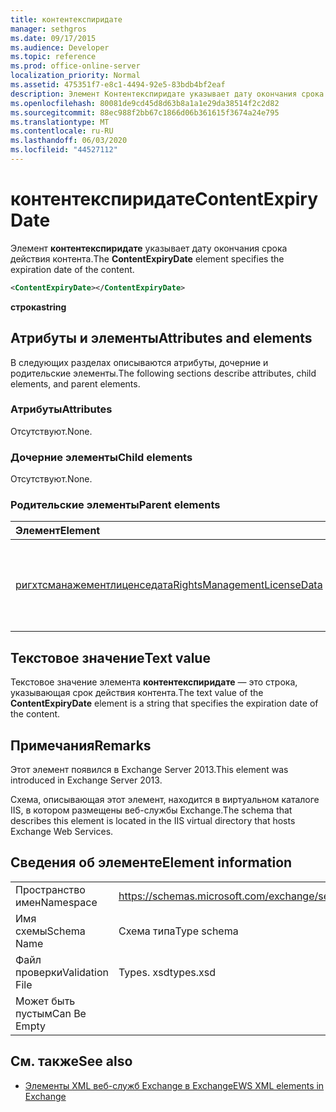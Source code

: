 ```yaml
---
title: контентекспиридате
manager: sethgros
ms.date: 09/17/2015
ms.audience: Developer
ms.topic: reference
ms.prod: office-online-server
localization_priority: Normal
ms.assetid: 475351f7-e8c1-4494-92e5-83bdb4bf2eaf
description: Элемент Контентекспиридате указывает дату окончания срока действия контента.
ms.openlocfilehash: 80081de9cd45d8d63b8a1a1e29da38514f2c2d82
ms.sourcegitcommit: 88ec988f2bb67c1866d06b361615f3674a24e795
ms.translationtype: MT
ms.contentlocale: ru-RU
ms.lasthandoff: 06/03/2020
ms.locfileid: "44527112"
---
```

# <a name="contentexpirydate"></a><span data-ttu-id="cb251-103">контентекспиридате</span><span class="sxs-lookup"><span data-stu-id="cb251-103">ContentExpiryDate</span></span>

<span data-ttu-id="cb251-104">Элемент **контентекспиридате** указывает дату окончания срока действия контента.</span><span class="sxs-lookup"><span data-stu-id="cb251-104">The **ContentExpiryDate** element specifies the expiration date of the content.</span></span> 
  
```XML
<ContentExpiryDate></ContentExpiryDate>
```

 <span data-ttu-id="cb251-105">**строка**</span><span class="sxs-lookup"><span data-stu-id="cb251-105">**string**</span></span>
## <a name="attributes-and-elements"></a><span data-ttu-id="cb251-106">Атрибуты и элементы</span><span class="sxs-lookup"><span data-stu-id="cb251-106">Attributes and elements</span></span>

<span data-ttu-id="cb251-107">В следующих разделах описываются атрибуты, дочерние и родительские элементы.</span><span class="sxs-lookup"><span data-stu-id="cb251-107">The following sections describe attributes, child elements, and parent elements.</span></span>
  
### <a name="attributes"></a><span data-ttu-id="cb251-108">Атрибуты</span><span class="sxs-lookup"><span data-stu-id="cb251-108">Attributes</span></span>

<span data-ttu-id="cb251-109">Отсутствуют.</span><span class="sxs-lookup"><span data-stu-id="cb251-109">None.</span></span>
  
### <a name="child-elements"></a><span data-ttu-id="cb251-110">Дочерние элементы</span><span class="sxs-lookup"><span data-stu-id="cb251-110">Child elements</span></span>

<span data-ttu-id="cb251-111">Отсутствуют.</span><span class="sxs-lookup"><span data-stu-id="cb251-111">None.</span></span>
  
### <a name="parent-elements"></a><span data-ttu-id="cb251-112">Родительские элементы</span><span class="sxs-lookup"><span data-stu-id="cb251-112">Parent elements</span></span>

|<span data-ttu-id="cb251-113">**Элемент**</span><span class="sxs-lookup"><span data-stu-id="cb251-113">**Element**</span></span>|<span data-ttu-id="cb251-114">**Описание**</span><span class="sxs-lookup"><span data-stu-id="cb251-114">**Description**</span></span>|
|:-----|:-----|
|[<span data-ttu-id="cb251-115">ригхтсманажементлиценседата</span><span class="sxs-lookup"><span data-stu-id="cb251-115">RightsManagementLicenseData</span></span>](rightsmanagementlicensedata.md) <br/> |<span data-ttu-id="cb251-116">Указывает сведения о лицензии на управление правами.</span><span class="sxs-lookup"><span data-stu-id="cb251-116">Specifies information about the rights management license.</span></span>  <br/> |
   
## <a name="text-value"></a><span data-ttu-id="cb251-117">Текстовое значение</span><span class="sxs-lookup"><span data-stu-id="cb251-117">Text value</span></span>

<span data-ttu-id="cb251-118">Текстовое значение элемента **контентекспиридате** — это строка, указывающая срок действия контента.</span><span class="sxs-lookup"><span data-stu-id="cb251-118">The text value of the **ContentExpiryDate** element is a string that specifies the expiration date of the content.</span></span> 
  
## <a name="remarks"></a><span data-ttu-id="cb251-119">Примечания</span><span class="sxs-lookup"><span data-stu-id="cb251-119">Remarks</span></span>

<span data-ttu-id="cb251-120">Этот элемент появился в Exchange Server 2013.</span><span class="sxs-lookup"><span data-stu-id="cb251-120">This element was introduced in Exchange Server 2013.</span></span>
  
<span data-ttu-id="cb251-121">Схема, описывающая этот элемент, находится в виртуальном каталоге IIS, в котором размещены веб-службы Exchange.</span><span class="sxs-lookup"><span data-stu-id="cb251-121">The schema that describes this element is located in the IIS virtual directory that hosts Exchange Web Services.</span></span>
  
## <a name="element-information"></a><span data-ttu-id="cb251-122">Сведения об элементе</span><span class="sxs-lookup"><span data-stu-id="cb251-122">Element information</span></span>

|||
|:-----|:-----|
|<span data-ttu-id="cb251-123">Пространство имен</span><span class="sxs-lookup"><span data-stu-id="cb251-123">Namespace</span></span>  <br/> |https://schemas.microsoft.com/exchange/services/2006/types  <br/> |
|<span data-ttu-id="cb251-124">Имя схемы</span><span class="sxs-lookup"><span data-stu-id="cb251-124">Schema Name</span></span>  <br/> |<span data-ttu-id="cb251-125">Схема типа</span><span class="sxs-lookup"><span data-stu-id="cb251-125">Type schema</span></span>  <br/> |
|<span data-ttu-id="cb251-126">Файл проверки</span><span class="sxs-lookup"><span data-stu-id="cb251-126">Validation File</span></span>  <br/> |<span data-ttu-id="cb251-127">Types. xsd</span><span class="sxs-lookup"><span data-stu-id="cb251-127">types.xsd</span></span>  <br/> |
|<span data-ttu-id="cb251-128">Может быть пустым</span><span class="sxs-lookup"><span data-stu-id="cb251-128">Can Be Empty</span></span>  <br/> ||
   
## <a name="see-also"></a><span data-ttu-id="cb251-129">См. также</span><span class="sxs-lookup"><span data-stu-id="cb251-129">See also</span></span>



- [<span data-ttu-id="cb251-130">Элементы XML веб-служб Exchange в Exchange</span><span class="sxs-lookup"><span data-stu-id="cb251-130">EWS XML elements in Exchange</span></span>](ews-xml-elements-in-exchange.md)

